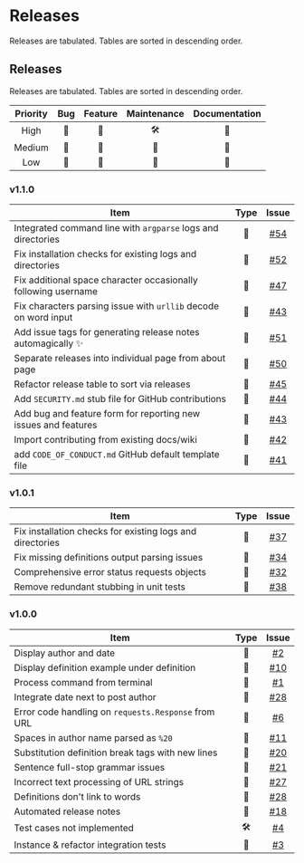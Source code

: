 # Releases

Releases are tabulated. Tables are sorted in descending order.


## Releases

Releases are tabulated. Tables are sorted in descending order.


| Priority  | Bug       | Feature    | Maintenance | Documentation |
|:---------:|:---------:|:----------:|:-----------:|:-------------:|
| High      |   🐞      |    🚀      |     🛠️      |      📃       |
| Medium    |   🐛      |    🌟      |     🔧      |      📄       |
| Low       |   🐌      |    🚂      |     🧹      |      📑       |

<!--

Features rocket

    integrated command line with argparse library (#54)

    fix space character following username twice (#52)
    fix characters parsing issue with urllib decode on word input (#47)

    Add issue tags for generating release notes automatically (#43)

    separate release page on wiki (#51)
    refactor release table to sort via releases (#50)
    add SECURITY.md stub file for GitHub contributions (#45)
    Add bug and feature form for reporting new issues and suggesting new features (#44)
    Import contributing from existing docs/wiki (#42)
    feat(docs): adds CODE_OF_CONDUCT.md template (#41)
-->

### v1.1.0

| Item                                                            | Type        |  Issue                                                    |
|-----------------------------------------------------------------|:-----------:|:---------------------------------------------------------:|
| Integrated command line with `argparse` logs and directories    |  🐛         | [#54](https://github.com/GH-Syn/urban-cli/issues/54)      |
| Fix installation checks for existing logs and directories       |  🐛         | [#52](https://github.com/GH-Syn/urban-cli/issues/52)      |
| Fix additional space character occasionally following username  |  🐞         | [#47](https://github.com/GH-Syn/urban-cli/issues/47)      |
| Fix characters parsing issue with `urllib` decode on word input |  🐛         | [#43](https://github.com/GH-Syn/urban-cli/issues/43)      |
| Add issue tags for generating release notes automagically ✨    |  🔧         | [#51](https://github.com/GH-Syn/urban-cli/issues/51)      |
| Separate releases into individual page from about page          |  📑         | [#50](https://github.com/GH-Syn/urban-cli/issues/50)      |
| Refactor release table to sort via releases                     |  📑         | [#45](https://github.com/GH-Syn/urban-cli/issues/45)      |
| Add `SECURITY.md` stub file for GitHub contributions            |  📑         | [#44](https://github.com/GH-Syn/urban-cli/issues/44)      |
| Add bug and feature form for reporting new issues and features  |  📑         | [#43](https://github.com/GH-Syn/urban-cli/issues/43)      |
| Import contributing from existing docs/wiki                     |  📑         | [#42](https://github.com/GH-Syn/urban-cli/issues/42)      |
| add `CODE_OF_CONDUCT.md` GitHub default template file           |  📑         | [#41](https://github.com/GH-Syn/urban-cli/issues/41)      |


### v1.0.1

| Item                                                          | Type        |  Issue                                                    |
|---------------------------------------------------------------|:-----------:|:---------------------------------------------------------:|
| Fix installation checks for existing logs and directories     | 🐛          | [#37](https://github.com/GH-Syn/urban-cli/issues/37)      |
| Fix missing definitions output parsing issues                 | 🐞          | [#34](https://github.com/GH-Syn/urban-cli/issues/34)      |
| Comprehensive error status requests objects                   | 🐛          | [#32](https://github.com/GH-Syn/urban-cli/issues/32)      |
| Remove redundant stubbing in unit tests                       | 🧹          | [#38](https://github.com/GH-Syn/urban-cli/issues/38)      |

### v1.0.0

| Item                                                          | Type       |  Issue                                                    |
|---------------------------------------------------------------|:----------:|:---------------------------------------------------------:|
| Display author and date                                       |     🚀     | [#2](https://github.com/GH-Syn/urban-cli/issues/2)        |
| Display definition example under definition                   |     🌟     | [#10](https://github.com/GH-Syn/urban-cli/issues/10)      |
| Process command from terminal                                 |     🚀     | [#1](https://github.com/GH-Syn/urban-cli/issues/1)        |
| Integrate date next to post author                            |     🚂     | [#28](https://github.com/GH-Syn/urban-cli/issues/28)      |
| Error code handling on `requests.Response` from URL           |     🐛     | [#6](https://github.com/GH-Syn/urban-cli/issues/6)        |
| Spaces in author name parsed as `%20`                         |     🐌     | [#11](https://github.com/GH-Syn/urban-cli/issues/11)      |
| Substitution definition break tags with new lines             |     🐌     | [#20](https://github.com/GH-Syn/urban-cli/issues/20)      |
| Sentence full-stop grammar issues                             |     🐛     | [#21](https://github.com/GH-Syn/urban-cli/issues/21)      |
| Incorrect text processing of URL strings                      |     🐛     | [#27](https://github.com/GH-Syn/urban-cli/issues/27)      |
| Definitions don't link to words                               |     🐞     | [#28](https://github.com/GH-Syn/urban-cli/issues/28)      |
| Automated release notes                                       |     🔧     | [#18](https://github.com/GH-Syn/urban-cli/issues/18)      |
| Test cases not implemented                                    |     🛠️     | [#4](https://github.com/GH-Syn/urban-cli/issues/4)        |
| Instance & refactor integration tests                         |     🧹     | [#3](https://github.com/GH-Syn/urban-cli/issues/3)        |

